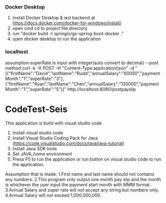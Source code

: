 
### Docker Desktop
1. Install Docker Desktop & wsl backend at https://docs.docker.com/docker-for-windows/install/
2. open cmd cd to project file directory
3. run "docker build -t springio/gs-spring-boot-docker ."
4. open docker desktop to run the application

### localhost 
assumption superRate is input with integer(auto convert to decimal) 
--post method
curl -k -X POST -H "Content-Type:application/json" -d "[{\"firstName\":\"David\",\"lastName\":\"Rudd\",\"annualSalary\":\"60050\",\"paymentMonth\":\"1\",\"superRate\":\"3\"},{\"firstName\":\"Ryan\",\"lastName\":\"Chen\",\"annualSalary\":\"120000\",\"paymentMonth\":\"1\",\"superRate\":\"5\"}]" http://localhost:8080/postpayslip 

# CodeTest-Seis

This application is build with visual studio code
1. Install visual studio code
2. Install  Visual Studio Coding Pack for Java (https://code.visualstudio.com/docs/java/java-tutorial)
3. Install Java SDK tools
4. Set JAVA_home environment
5. Press F5 to run the application or run button on visual studio code to run the application.

Assumption that is made:
1.First name and last name should not contains any numbers.
2.This program only output one month pay slip and the month is whichever the user input the payment start month with MMM format.
3.Annual Salary and super rate will not accept any string but numbers only.
4.Annual Salary will not exceed 1,000,000,000.



